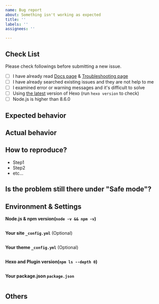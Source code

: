 ```yaml
---
name: Bug report
about: Something isn't working as expected
title: ''
labels: ''
assignees: ''

---
```


<!-- NOTE:

Those information will be helpful for us to investigate the problem. So please, follow the steps we provided exactly when submitting your issue, and do not remove the issue template.

If you find that markdown files are not rendered as expected, please go to https://marked.js.org/demo/ to see if it can be reproduced there. If it can be reproduced, please file a bug to https://github.com/markedjs/marked.

If you want help on your bug, please also send us the git repository (GitHub, GitLab, Bitbucket etc...) where your hexo code is stored. It would greatly help. If you prefer not to have your hexo code out in public, please upload to a private GitHub repository and grant read-only access to hexojs/core.

Please DO NOT CONTAINS SECRET INFORMATION (likes password or GitHub Personal Access Token) when submit a new issue.

针对简体中文用户的额外提示：请在提交 issue 时完全按照我们提供的步骤进行操作，不要删除问题模板。按照步骤提供相关信息将有助于我们调查问题。Hexo 维护团队并非全部是简体中文使用者，使用英语描述你的问题可以让更多的人帮助到你。下述步骤使用英语写就，必要时请使用翻译网站或软件。

-->

## Check List

Please check followings before submitting a new issue.

- [ ] I have already read [Docs page](https://hexo.io/docs/) & [Troubleshooting page](https://hexo.io/docs/troubleshooting)
- [ ] I have already searched existing issues and they are not help  to me
- [ ] I examined error or warning messages and it's difficult to solve
- [ ] Using [the latest](https://github.com/hexojs/hexo/releases) version of Hexo (run `hexo version` to check)
- [ ] Node.js is higher than 8.6.0

## Expected behavior

## Actual behavior

## How to reproduce?

* Step1
* Step2
* etc...

## Is the problem still there under "Safe mode"?

<!--
https://hexo.io/docs/commands#Safe-mode

"Safe mode" will disable all the plugins and scripts.
If your problem disappear under "Safe mode" means the problem is probably at your newly installed plugins, not at hexo.
-->

## Environment & Settings

**Node.js & npm version(`node -v && npm -v`)**

<!--
Please paste the output between two "```" provided below
-->

```
```

**Your site `_config.yml`** (Optional)

<!--
Please paste the content of your _config.yml between two "```" provided below
-->

```yaml
```

**Your theme `_config.yml`** (Optional)

```
```

**Hexo and Plugin version(`npm ls --depth 0`)**

<!--
Please paste the output between two "```" provided below
-->

```
```

**Your package.json `package.json`**

<!--
Please paste the content of package.json between two "```" provided below
-->

```
```

## Others

<!-- If you have other information. Please write here. -->
